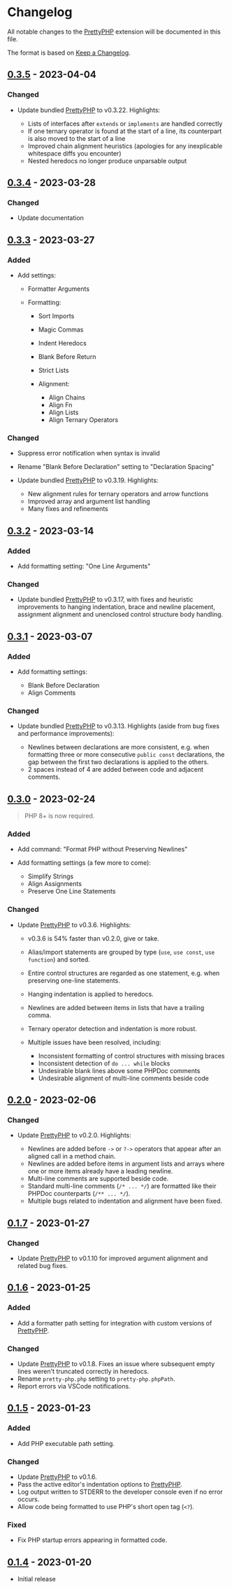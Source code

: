 # Changelog

All notable changes to the [PrettyPHP] extension will be documented in this file.

The format is based on [Keep a Changelog](https://keepachangelog.com/en/1.0.0/).

## [0.3.5] - 2023-04-04

### Changed

- Update bundled [PrettyPHP] to v0.3.22. Highlights:

  - Lists of interfaces after `extends` or `implements` are handled correctly
  - If one ternary operator is found at the start of a line, its counterpart is also moved to the start of a line
  - Improved chain alignment heuristics (apologies for any inexplicable whitespace diffs you encounter)
  - Nested heredocs no longer produce unparsable output

## [0.3.4] - 2023-03-28

### Changed

- Update documentation

## [0.3.3] - 2023-03-27

### Added

- Add settings:

  - Formatter Arguments
  - Formatting:

    - Sort Imports
    - Magic Commas
    - Indent Heredocs
    - Blank Before Return
    - Strict Lists
    - Alignment:

      - Align Chains
      - Align Fn
      - Align Lists
      - Align Ternary Operators

### Changed

- Suppress error notification when syntax is invalid
- Rename "Blank Before Declaration" setting to "Declaration Spacing"
- Update bundled [PrettyPHP] to v0.3.19. Highlights:

  - New alignment rules for ternary operators and arrow functions
  - Improved array and argument list handling
  - Many fixes and refinements

## [0.3.2] - 2023-03-14

### Added

- Add formatting setting: "One Line Arguments"

### Changed

- Update bundled [PrettyPHP] to v0.3.17, with fixes and heuristic improvements to hanging indentation, brace and newline
  placement, assignment alignment and unenclosed control structure body handling.

## [0.3.1] - 2023-03-07

### Added

- Add formatting settings:

  - Blank Before Declaration
  - Align Comments

### Changed

- Update bundled [PrettyPHP] to v0.3.13. Highlights (aside from bug fixes and performance improvements):

  - Newlines between declarations are more consistent, e.g. when formatting three or more consecutive `public const`
    declarations, the gap between the first two declarations is applied to the others.
  - 2 spaces instead of 4 are added between code and adjacent comments.

## [0.3.0] - 2023-02-24

> PHP 8+ is now required.

### Added

- Add command: "Format PHP without Preserving Newlines"
- Add formatting settings (a few more to come):

  - Simplify Strings
  - Align Assignments
  - Preserve One Line Statements

### Changed

- Update [PrettyPHP] to v0.3.6. Highlights:

  - v0.3.6 is 54% faster than v0.2.0, give or take.
  - Alias/import statements are grouped by type (`use`, `use const`, `use function`) and sorted.
  - Entire control structures are regarded as one statement, e.g. when preserving one-line statements.
  - Hanging indentation is applied to heredocs.
  - Newlines are added between items in lists that have a trailing comma.
  - Ternary operator detection and indentation is more robust.
  - Multiple issues have been resolved, including:

    - Inconsistent formatting of control structures with missing braces
    - Inconsistent detection of `do ... while` blocks
    - Undesirable blank lines above some PHPDoc comments
    - Undesirable alignment of multi-line comments beside code

## [0.2.0] - 2023-02-06

### Changed

- Update [PrettyPHP] to v0.2.0. Highlights:

  - Newlines are added before `->` or `?->` operators that appear after an aligned call in a method chain.
  - Newlines are added before items in argument lists and arrays where one or more items already have a leading newline.
  - Multi-line comments are supported beside code.
  - Standard multi-line comments (`/* ... */`) are formatted like their PHPDoc counterparts (`/** ... */`).
  - Multiple bugs related to indentation and alignment have been fixed.

## [0.1.7] - 2023-01-27

### Changed

- Update [PrettyPHP] to v0.1.10 for improved argument alignment and related bug fixes.

## [0.1.6] - 2023-01-25

### Added

- Add a formatter path setting for integration with custom versions of [PrettyPHP].

### Changed

- Update [PrettyPHP] to v0.1.8. Fixes an issue where subsequent empty lines weren't truncated correctly in heredocs.
- Rename `pretty-php.php` setting to `pretty-php.phpPath`.
- Report errors via VSCode notifications.

## [0.1.5] - 2023-01-23

### Added

- Add PHP executable path setting.

### Changed

- Update [PrettyPHP] to v0.1.6.
- Pass the active editor's indentation options to [PrettyPHP].
- Log output written to STDERR to the developer console even if no error occurs.
- Allow code being formatted to use PHP's short open tag (`<?`).

### Fixed

- Fix PHP startup errors appearing in formatted code.

## [0.1.4] - 2023-01-20

- Initial release


[0.3.5]: https://github.com/lkrms/vscode-pretty-php/releases/tag/v0.3.5
[0.3.4]: https://github.com/lkrms/vscode-pretty-php/releases/tag/v0.3.4
[0.3.3]: https://github.com/lkrms/vscode-pretty-php/releases/tag/v0.3.3
[0.3.2]: https://github.com/lkrms/vscode-pretty-php/releases/tag/v0.3.2
[0.3.1]: https://github.com/lkrms/vscode-pretty-php/releases/tag/v0.3.1
[0.3.0]: https://github.com/lkrms/vscode-pretty-php/releases/tag/v0.3.0
[0.2.0]: https://github.com/lkrms/vscode-pretty-php/releases/tag/v0.2.0
[0.1.7]: https://github.com/lkrms/vscode-pretty-php/releases/tag/v0.1.7
[0.1.6]: https://github.com/lkrms/vscode-pretty-php/releases/tag/v0.1.6
[0.1.5]: https://github.com/lkrms/vscode-pretty-php/releases/tag/v0.1.5
[0.1.4]: https://github.com/lkrms/vscode-pretty-php/releases/tag/v0.1.4
[PrettyPHP]: https://github.com/lkrms/pretty-php
